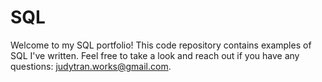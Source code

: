 # SQL

Welcome to my SQL portfolio! This code repository contains examples of SQL I've written. Feel free to take a look and reach out if you have any questions: judytran.works@gmail.com. 

